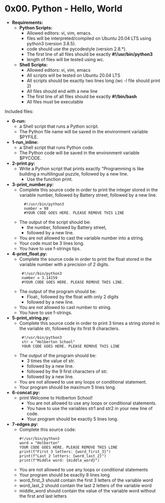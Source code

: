 # **0x00. Python - Hello, World**

- **Requirements:**
  - **Python Scripts:**
    - Allowed editors: vi, vim, emacs.
    - files will be interpreted/compiled on Ubuntu 20.04 LTS using python3 (version 3.8.5).
    - code should use the pycodestyle (version 2.8.*).
    - The first line of all files should be exactly **#!/usr/bin/python3**
    - length of files will be tested using wc.
  - **Shell Scripts:**
    - Allowed editors: vi, vim, emacs
    - All scripts will be tested on Ubuntu 20.04 LTS
    - All scripts should be exactly two lines long (wc -l file should print 2)
    - All files should end with a new line
    - The first line of all files should be exactly **#!/bin/bash**
    - All files must be executable

Included files:

- **0-run:**
  - a Shell script that runs a Python script.
  - The Python file name will be saved in the environment variable $PYFILE.
- **1-run_inline:**
  - a Shell script that runs Python code.
  - The Python code will be saved in the environment variable $PYCODE.
- **2-print.py:**
  - Write a Python script that prints exactly "Programming is like building a multilingual puzzle, followed by a new line.
    - Use the function print.
- **3-print_number.py:**
  - Complete this source code in order to print the integer stored in the variable number, followed by Battery street, followed by a new line.
    ``` 
      #!/usr/bin/python3
      number = 98
      #YOUR CODE GOES HERE. PLEASE REMOVE THIS LINE
      ```
  - The output of the script should be:
    - the number, followed by Battery street,
    - followed by a new line.
  - You are not allowed to cast the variable number into a string.
  - Your code must be 3 lines long.
  - You have to use f-strings tips.
- **4-print_float.py:**
  - Complete the source code in order to print the float stored in the variable number with a precision of 2 digits.
    ```
     #!/usr/bin/python3
     number = 3.14159
     #YOUR CODE GOES HERE. PLEASE REMOVE THIS LINE.
     ```
  - The output of the program should be:
    - Float:, followed by the float with only 2 digits
    - followed by a new line.
  - You are not allowed to cast number to string.
  - You have to use f-strings.
- **5-print_string.py:**
  - Complete this source code in order to print 3 times a string stored in the variable str, followed by its first 9 characters.
    ```
     #!/usr/bin/python3
     str = "Holberton School"
     YOUR CODE GOES HERE. PLEASE REMOVE THIS LINE
     ```
  - The output of the program should be:
    - 3 times the value of str.
    - followed by a new line.
    - followed by the 9 first characters of str.
    - followed by a new line.
  - You are not allowed to use any loops or conditional statement.
  - Your program should be maximum 5 lines long.
- **6-concat.py:**
  - print Welcome to Holberton School!
    - You are not allowed to use any loops or conditional statements.
    - You have to use the variables str1 and str2 in your new line of code.
    - Your program should be exactly 5 lines long.
- **7-edges.py:**
  - Complete this source code:
    ```  
    #!/usr/bin/python3
    word = "Holberton"
    YOUR CODE GOES HERE. PLEASE REMOVE THIS LINE
    print(f"First 3 letters: {word_first_3}")
    print(f"Last 2 letters: {word_last_2}")
    print(f"Middle word: {middle_word}")
    ```
  - You are not allowed to use any loops or conditional statements
  - Your program should be exactly 8 lines long
  - word_first_3 should contain the first 3 letters of the variable word
  - word_last_2 should contain the last 2 letters of the variable word
  - middle_word should contain the value of the variable word without the first and last letters
